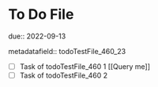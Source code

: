 # To Do File

due:: 2022-09-13

metadatafield:: todoTestFile_460\_23

- [ ] Task of todoTestFile_460 1 [[Query me]]
- [ ] Task of todoTestFile_460 2
